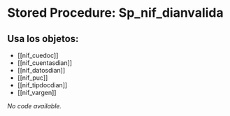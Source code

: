 # Stored Procedure: Sp_nif_dianvalida

## Usa los objetos:
- [[nif_cuedoc]]
- [[nif_cuentasdian]]
- [[nif_datosdian]]
- [[nif_puc]]
- [[nif_tipdocdian]]
- [[nif_vargen]]

*No code available.*
